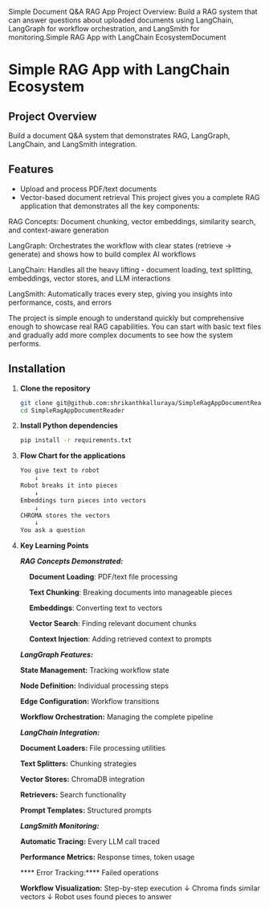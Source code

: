 Simple Document Q&A RAG App
Project Overview: Build a RAG system that can answer questions about uploaded documents using LangChain, LangGraph for workflow orchestration, and LangSmith for monitoring.Simple RAG App with LangChain EcosystemDocument 

# Simple RAG App with LangChain Ecosystem

## Project Overview
Build a document Q&A system that demonstrates RAG, LangGraph, LangChain, and LangSmith integration.

## Features
- Upload and process PDF/text documents
- Vector-based document retrieval
This project gives you a complete RAG application that demonstrates all the key components:

RAG Concepts: Document chunking, vector embeddings, similarity search, and context-aware generation

LangGraph: Orchestrates the workflow with clear states (retrieve → generate) and shows how to build complex AI workflows

LangChain: Handles all the heavy lifting - document loading, text splitting, embeddings, vector stores, and LLM interactions

LangSmith: Automatically traces every step, giving you insights into performance, costs, and errors

The project is simple enough to understand quickly but comprehensive enough to showcase real RAG capabilities. You can start with basic text files and gradually add more complex documents to see how the system performs.


## Installation

1. **Clone the repository**

   ```bash
   git clone git@github.com:shrikanthkalluraya/SimpleRagAppDocumentReader.git
   cd SimpleRagAppDocumentReader
   ```

2. **Install Python dependencies**

   ```bash
   pip install -r requirements.txt
   ```

3. **Flow Chart for the applications**

   ```bash
   You give text to robot
       ↓
   Robot breaks it into pieces  
       ↓
   Embeddings turn pieces into vectors
       ↓  
   CHROMA stores the vectors
       ↓
   You ask a question

4. **Key Learning Points**
   
   ***RAG Concepts Demonstrated:***

      &emsp; ****Document Loading****: PDF/text file processing
   
      &emsp; ****Text Chunking****: Breaking documents into manageable pieces
   
      &emsp; ****Embeddings****: Converting text to vectors
   
      &emsp; ****Vector Search****: Finding relevant document chunks
   
      &emsp; ****Context Injection****: Adding retrieved context to prompts&emsp;
   
   ***LangGraph Features:***
   
      ****State Management:**** Tracking workflow state
   
      ****Node Definition:**** Individual processing steps
   
      ****Edge Configuration:**** Workflow transitions
   
      ****Workflow Orchestration:**** Managing the complete pipeline
   
   ***LangChain Integration:***
   
      ****Document Loaders:**** File processing utilities
      
      ****Text Splitters:**** Chunking strategies
      
      ****Vector Stores:**** ChromaDB integration
      
      ****Retrievers:**** Search functionality
      
      ****Prompt Templates:**** Structured prompts
   
   ***LangSmith Monitoring:***
   
      ****Automatic Tracing:**** Every LLM call traced
      
      ****Performance Metrics:**** Response times, token usage
   
     **** Error Tracking:**** Failed operations
   
      ****Workflow Visualization:**** Step-by-step execution
             ↓
         Chroma finds similar vectors
             ↓
         Robot uses found pieces to answer
   
